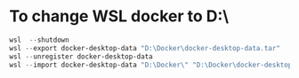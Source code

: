 # To change WSL docker to D:\
```powershell
wsl  --shutdown
wsl --export docker-desktop-data "D:\Docker\docker-desktop-data.tar"
wsl --unregister docker-desktop-data
wsl --import docker-desktop-data "D:\Docker\" "D:\Docker\docker-desktop-data.tar" --version 2
```
